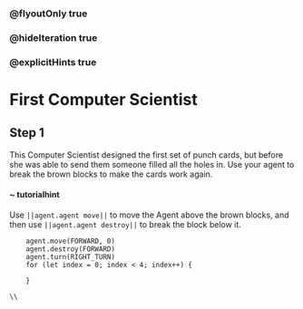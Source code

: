 ### @flyoutOnly true
### @hideIteration true
### @explicitHints true

# First Computer Scientist

## Step 1
This Computer Scientist designed the first set of punch cards, but before she was able to send them someone filled all the holes in. Use your agent to break the brown blocks to make the cards work again.


#### ~ tutorialhint 
Use ``||agent.agent move||`` to move the Agent above the brown blocks, and then use ``||agent.agent destroy||`` to break the block below it.

```ghost
    agent.move(FORWARD, 0)
    agent.destroy(FORWARD)
    agent.turn(RIGHT_TURN)
    for (let index = 0; index < 4; index++) {
    	
    }
```
```template
\\
```
```package
```
